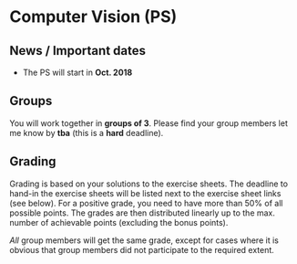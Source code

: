 # Computer Vision (PS)

## News / Important dates

- The PS will start in **Oct. 2018**

## Groups

You will work together in **groups of 3**. Please find your group members let
me know by **tba** (this is a **hard** deadline).

## Grading

Grading is based on your solutions to the exercise sheets. The deadline to
hand-in the exercise sheets will be listed next to the exercise sheet links
(see below). For a positive grade, you need to have
more than 50% of all possible points. The grades are then distributed linearly
up to the max. number of achievable points (excluding the bonus points).

*All* group members will get the same grade, except for cases where it is
obvious that group members did not participate to the required extent.
